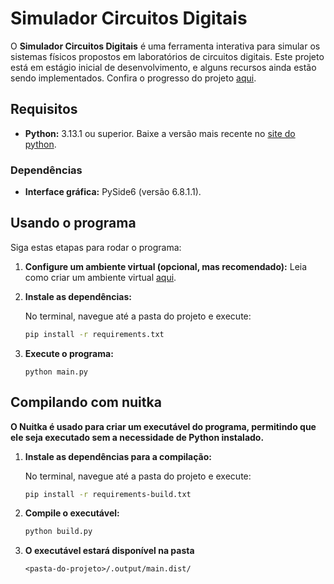 # Simulador Circuitos Digitais

O **Simulador Circuitos Digitais** é uma ferramenta interativa para simular os sistemas físicos propostos em laboratórios de circuitos digitais. Este projeto está em estágio inicial de desenvolvimento, e alguns recursos ainda estão sendo implementados. Confira o progresso do projeto [aqui](https://github.com/users/brunocardosofs/projects/4).

## Requisitos
- **Python:** 3.13.1 ou superior. Baixe a versão mais recente no [site do python](https://www.python.org/downloads/).

### Dependências
- **Interface gráfica:** PySide6 (versão 6.8.1.1).

## Usando o programa

Siga estas etapas para rodar o programa:

1. **Configure um ambiente virtual (opcional, mas recomendado):** Leia como criar um ambiente virtual [aqui](https://docs.python.org/3/library/venv.html).

2. **Instale as dependências:**

    No terminal, navegue até a pasta do projeto e execute:  
    ~~~bash
    pip install -r requirements.txt
     ~~~

3. **Execute o programa:**
    ~~~
    python main.py
    ~~~

## Compilando com nuitka
**O Nuitka é usado para criar um executável do programa, permitindo que ele seja executado sem a necessidade de Python instalado.**

1. **Instale as dependências para a compilação:**

    No terminal, navegue até a pasta do projeto e execute:  
    ~~~bash
    pip install -r requirements-build.txt
     ~~~

2. **Compile o executável:**
 
    ~~~bash
    python build.py
     ~~~

3. **O executável estará disponível na pasta**
    ~~~
    <pasta-do-projeto>/.output/main.dist/
    ~~~